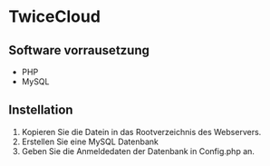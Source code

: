 # TwiceCloud

## Software vorrausetzung

- PHP
- MySQL

## Instellation

1. Kopieren Sie die Datein in das Rootverzeichnis des Webservers.
2. Erstellen Sie eine MySQL Datenbank
3. Geben Sie die Anmeldedaten der Datenbank in Config.php an.
